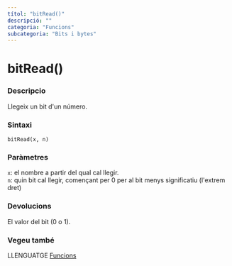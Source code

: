 ```yaml
---
títol: "bitRead()"
descripció: ""
categoria: "Funcions"
subcategoria: "Bits i bytes"
---
```


# bitRead()

### Descripcio

Llegeix un bit d'un número.


### Sintaxi

`bitRead(x, n)`


### Paràmetres

`x`: el nombre a partir del qual cal llegir.  
`n`: quin bit cal llegir, començant per 0 per al bit menys significatiu (l'extrem dret)


### Devolucions

El valor del bit (0 o 1).

### Vegeu també

LLENGUATGE [Funcions](../../Funcions.md)
